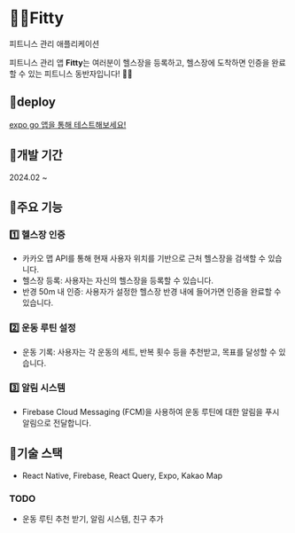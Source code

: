 # 🏋🏻Fitty

피트니스 관리 애플리케이션

피트니스 관리 앱 **Fitty**는 여러분이 헬스장을 등록하고, 헬스장에 도착하면 인증을 완료할 수 있는 피트니스 동반자입니다! 🏋️‍♂️

## 📍deploy

[expo go 앱을 통해 테스트해보세요!](https://expo.dev/preview/update?message=%E2%99%BB%EF%B8%8F%20refactor%3A%20%EC%98%A4%EB%8A%98%20%EC%9A%B4%EB%8F%99%20%EC%9D%B8%EC%A6%9D%20%EC%97%AC%EB%B6%80%20%EC%B2%B4%ED%81%AC%20%EB%A1%9C%EC%A7%81%20%EC%88%98%EC%A0%95&updateRuntimeVersion=1.0.0&createdAt=2025-02-22T13%3A41%3A50.490Z&slug=exp&projectId=e425239e-3be5-45d8-8997-bd3611f46083&group=c55328ee-d6e3-43b8-ba6d-72fda78d872f)

## 📍**개발 기간**

2024.02 ~

## 📍**주요 기능**

### 1️⃣ **헬스장 인증**

- 카카오 맵 API를 통해 현재 사용자 위치를 기반으로 근처 헬스장을 검색할 수 있습니다.
- 헬스장 등록: 사용자는 자신의 헬스장을 등록할 수 있습니다.
- 반경 50m 내 인증: 사용자가 설정한 헬스장 반경 내에 들어가면 인증을 완료할 수 있습니다.

### 2️⃣ **운동 루틴 설정**

- 운동 기록: 사용자는 각 운동의 세트, 반복 횟수 등을 추천받고, 목표를 달성할 수 있습니다.

### 3️⃣ **알림 시스템**

- Firebase Cloud Messaging (FCM)을 사용하여 운동 루틴에 대한 알림을 푸시 알림으로 전달합니다.

## 📍**기술 스택**

- React Native, Firebase, React Query, Expo, Kakao Map

### TODO

- 운동 루틴 추천 받기, 알림 시스템, 친구 추가
